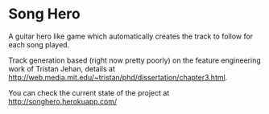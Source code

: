 Song Hero
================

A guitar hero like game which automatically creates the track to follow for each song played.

Track generation based (right now pretty poorly) on the feature engineering work of Tristan Jehan, details at http://web.media.mit.edu/~tristan/phd/dissertation/chapter3.html.

You can check the current state of the project at http://songhero.herokuapp.com/
